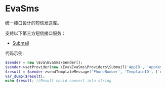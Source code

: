 # EvaSms

统一接口设计的短信发送库。

支持以下第三方短信接口服务：

- [Submail](http://submail.cn/)


代码示例:

``` php
$sender = new \Eva\EvaSms\Sender();
$sender->setProvider(new \Eva\EvaSms\Providers\Submail('AppID', 'AppKey'));
$result = $sender->sendTemplateMessage('PhoneNumber', 'TemplateID', ['number' => '765321']);
var_dump($result);
echo $result; //Result could convert into string
```
